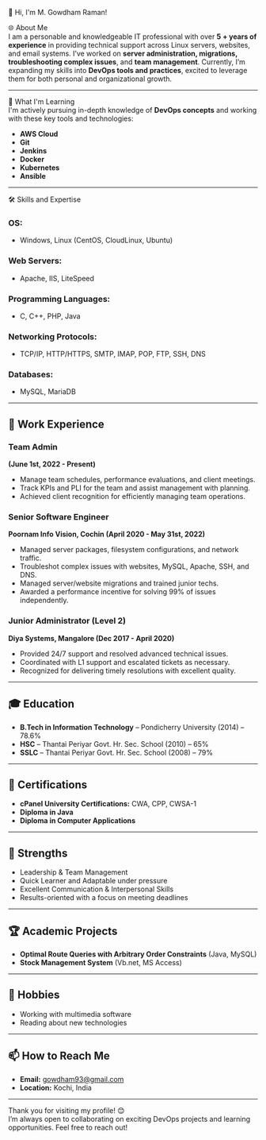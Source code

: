 👋 Hi, I'm M. Gowdham Raman!  

🌐 About Me  
I am a personable and knowledgeable IT professional with over **5 + years of experience** in providing technical support across Linux servers, websites, and email systems. I’ve worked on **server administration, migrations, troubleshooting complex issues**, and **team management**. Currently, I’m expanding my skills into **DevOps tools and practices**, excited to leverage them for both personal and organizational growth.  

---

🚀 What I'm Learning  
I'm actively pursuing in-depth knowledge of **DevOps concepts** and working with these key tools and technologies:  
- **AWS Cloud**  
- **Git**  
- **Jenkins**  
- **Docker**  
- **Kubernetes**  
- **Ansible**  

---

 🛠️ Skills and Expertise  

### OS:  
- Windows, Linux (CentOS, CloudLinux, Ubuntu)  

### Web Servers:  
- Apache, IIS, LiteSpeed  

### Programming Languages:  
- C, C++, PHP, Java  

### Networking Protocols:  
- TCP/IP, HTTP/HTTPS, SMTP, IMAP, POP, FTP, SSH, DNS  

### Databases:  
- MySQL, MariaDB  

---

## 💼 Work Experience  

### **Team Admin**  
**(June 1st, 2022 - Present)**  
- Manage team schedules, performance evaluations, and client meetings.  
- Track KPIs and PLI for the team and assist management with planning.  
- Achieved client recognition for efficiently managing team operations.  

### **Senior Software Engineer**  
**Poornam Info Vision, Cochin (April 2020 - May 31st, 2022)**  
- Managed server packages, filesystem configurations, and network traffic.  
- Troubleshot complex issues with websites, MySQL, Apache, SSH, and DNS.  
- Managed server/website migrations and trained junior techs.  
- Awarded a performance incentive for solving 99% of issues independently.  

### **Junior Administrator (Level 2)**  
**Diya Systems, Mangalore (Dec 2017 - April 2020)**  
- Provided 24/7 support and resolved advanced technical issues.  
- Coordinated with L1 support and escalated tickets as necessary.  
- Recognized for delivering timely resolutions with excellent quality.

---

## 🎓 Education  
- **B.Tech in Information Technology** – Pondicherry University (2014) – 78.6%  
- **HSC** – Thantai Periyar Govt. Hr. Sec. School (2010) – 65%  
- **SSLC** – Thantai Periyar Govt. Hr. Sec. School (2008) – 79%  

---

## 📑 Certifications  
- **cPanel University Certifications:** CWA, CPP, CWSA-1  
- **Diploma in Java**  
- **Diploma in Computer Applications**  

---

## 🎯 Strengths  
- Leadership & Team Management  
- Quick Learner and Adaptable under pressure  
- Excellent Communication & Interpersonal Skills  
- Results-oriented with a focus on meeting deadlines  

---

## 🏆 Academic Projects  
- **Optimal Route Queries with Arbitrary Order Constraints** (Java, MySQL)  
- **Stock Management System** (Vb.net, MS Access)  

---

## 🌱 Hobbies  
- Working with multimedia software  
- Reading about new technologies  

---

## 📫 How to Reach Me  
- **Email:** gowdham93@gmail.com  
- **Location:** Kochi, India  

---


Thank you for visiting my profile! 😊  
I’m always open to collaborating on exciting DevOps projects and learning opportunities. Feel free to reach out!
